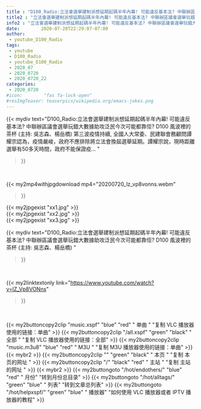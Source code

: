```yaml
---
title : "D100_Radio:立法會選舉建制派想延期起碼半年內幕! 可能違反基本法? 中聯辦區議會選舉玩錯大數據助攻泛民今次可能都靠佢?  D100 風波裡的茶杯 (主持: 吳志森、楊岳橋) "
title2 : "立法會選舉建制派想延期起碼半年內幕! 可能違反基本法? 中聯辦區議會選舉玩錯大數據助攻泛民今次可能都靠佢?  D100 風波裡的茶杯 (主持: 吳志森、楊岳橋) "
info2 : "立法會選舉建制派想延期起碼半年內幕! 可能違反基本法? 中聯辦區議會選舉玩錯大數據助攻泛民今次可能都靠佢? D100 風波裡的茶杯 (主持: 吳志森、楊岳橋) 第三波疫情持續, 全國人大常委、民建聯會務顧問譚耀宗認為，疫情嚴峻，政府不應排除將立法會換屆選舉延期。譚耀宗說，現時距離選舉有50多天時間，政府不能保證疫... "
date:        2020-07-20T22:29:07-07:00
author:
 - youtube_D100_Radio
tags:
 - youtube
 - D100_Radio
 - youtube_D100_Radio
 - 2020_07
 - 2020_0720
 - 2020_0720_22
categories:
 - 2020_0720
#icon:        "fas fa-lock-open"
#resImgTeaser: teaserpics/wikipedia.org/emacs-jokes.png
---
```


{{< mydiv text="D100_Radio:立法會選舉建制派想延期起碼半年內幕! 可能違反基本法? 中聯辦區議會選舉玩錯大數據助攻泛民今次可能都靠佢? D100 風波裡的茶杯 (主持: 吳志森、楊岳橋) 第三波疫情持續, 全國人大常委、民建聯會務顧問譚耀宗認為，疫情嚴峻，政府不應排除將立法會換屆選舉延期。譚耀宗說，現時距離選舉有50多天時間，政府不能保證疫... "
>}}
<br>


{{< my2mp4withjpgdownload mp4="20200720_lz_vp8vonns.webm"
>}}

{{< my2jpgexist "xx1.jpg" >}}<br>
{{< my2jpgexist "xx2.jpg" >}}<br>
{{< my2jpgexist "xx3.jpg" >}}<br>



{{< mydiv text="D100_Radio:立法會選舉建制派想延期起碼半年內幕! 可能違反基本法? 中聯辦區議會選舉玩錯大數據助攻泛民今次可能都靠佢?  D100 風波裡的茶杯 (主持: 吳志森、楊岳橋) "
>}}
<br>

{{< my2linktextonly link="https://www.youtube.com/watch?v=lZ_Vp8VONns"
>}}


<br>

{{< my2buttoncopy2clip "music.xspf"        "blue"   "red"    " 单曲 "  "复制 VLC 播放器使用的链接：单曲" >}} {{< my2buttoncopy2clip "/all.xspf"         "green"  "black"  " 全部 "  "复制 VLC 播放器使用的链接：全部" >}} {{< my2buttoncopy2clip "music.m3u8"        "blue"   "red"    " M3U  "    "复制 M3U 播放器使用的链接：单曲" >}} {{< mybr2 >}} {{< my2buttoncopy2clip ""                  "green"  "black"  " 本页 "    "复制 本页的网址 " >}} {{< my2buttoncopy2clip "/"                 "black"  "red"    " 主站 "    "复制 主站的网址 " >}} {{< mybr2 >}} {{< my2buttongoto      "/hot/endothers/"   "blue"   "red"    " 月份"   "转到月份总目录" >}} {{< my2buttongoto      "/hot/alltags/"     "green"  "blue"   " 列表"   "转到文章总列表" >}} {{< my2buttongoto      "/hot/helpxspf/"    "green"  "blue"   " 播放器" "如何使用 VLC 播放器或者 IPTV 播放器的教程" >}} 
